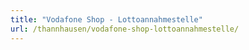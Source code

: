 ```yaml
---
title: "Vodafone Shop - Lottoannahmestelle"
url: /thannhausen/vodafone-shop-lottoannahmestelle/
---
```

